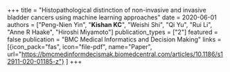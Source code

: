 +++
title = "Histopathological distinction of non-invasive and invasive bladder cancers using machine learning approaches"
date = 2020-06-01
authors = ["Peng-Nien Yin", "**Kishan KC**", "Weishi Shi", "Qi Yu", "Rui Li", "Anne R Haake", "Hiroshi Miyamoto"]
publication_types = ["2"]
featured = false
publication = "BMC Medical Informatics and Decision Making"
links = [{icon_pack="fas", icon="file-pdf", name="Paper", url="https://bmcmedinformdecismak.biomedcentral.com/articles/10.1186/s12911-020-01185-z"}
]
+++


